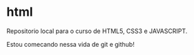 # html
 Repositorio local para o curso de HTML5, CSS3 e JAVASCRIPT.

 Estou comecando nessa vida de git e github!
 
